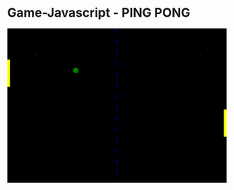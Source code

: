 # Game-Javascript - PING PONG


![Image of Game](https://github.com/ArianaAnd/Game-Javascript/blob/master/Capture.PNG)
